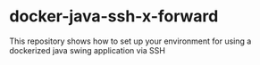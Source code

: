 # docker-java-ssh-x-forward
This repository shows how to set up your environment for using a dockerized java swing application via SSH
